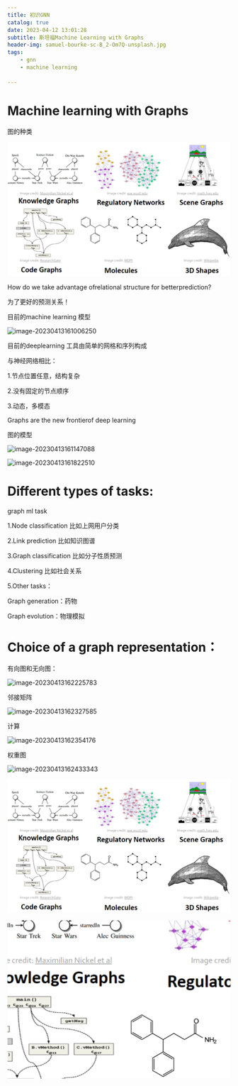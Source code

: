 ```yaml
---
title: 初识GNN
catalog: true
date: 2023-04-12 13:01:28
subtitle: 斯坦福Machine Learning with Graphs
header-img: samuel-bourke-sc-B_2-Om7Q-unsplash.jpg
tags:
    - gnn
    - machine learning

---
```


# Machine learning with Graphs

#### 

图的种类

![image-20230413165416997](gnn.assets/image-20230413165416997.png)



How do we take advantage ofrelational structure for betterprediction?

为了更好的预测关系！



目前的machine learning 模型

![image-20230413161006250](D:\blog2023\hexo-beantech\source\img\image-20230413161006250.png)

目前的deeplearning 工具由简单的网格和序列构成

与神经网络相比：

1.节点位置任意，结构复杂

2.没有固定的节点顺序

3.动态，多模态

Graphs are the new frontierof deep learning

图的模型

![image-20230413161147088](D:\blog2023\hexo-beantech\source\img\image-20230413161147088.png)

![image-20230413161822510](D:\blog2023\hexo-beantech\source\img\image-20230413161822510.png)

# Different types of tasks:

graph ml task

1.Node classification 比如上网用户分类

2.Link prediction 比如知识图谱

3.Graph classification 比如分子性质预测

4.Clustering 比如社会关系

5.Other tasks：

Graph generation：药物

Graph evolution：物理模拟

# Choice of a graph representation：

有向图和无向图：

![image-20230413162225783](C:\Users\22418\AppData\Roaming\Typora\typora-user-images\image-20230413162225783.png)

邻接矩阵

![image-20230413162327585](C:\Users\22418\AppData\Roaming\Typora\typora-user-images\image-20230413162327585.png)

计算

![image-20230413162354176](C:\Users\22418\AppData\Roaming\Typora\typora-user-images\image-20230413162354176.png)

权重图

![image-20230413162433343](C:\Users\22418\AppData\Roaming\Typora\typora-user-images\image-20230413162433343.png)

![image-20230413171458279](../img/image-20230413171458279.png)

![image-20230413174221985](gnn/image-20230413174221985.png)
